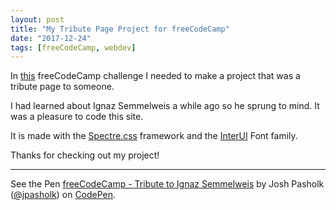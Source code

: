 ```yaml
---
layout: post
title: "My Tribute Page Project for freeCodeCamp"
date: "2017-12-24"
tags: [freeCodeCamp, webdev]
---
```


In [this](https://www.freecodecamp.org/challenges/build-a-tribute-page) freeCodeCamp challenge I needed to make a project that was a tribute page to someone.

<!--more-->

I had learned about Ignaz Semmelweis a while ago so he sprung to mind. It was a pleasure to code this site.

It is made with the [Spectre.css](https://picturepan2.github.io/spectre/) framework and the [InterUI](https://rsms.me/inter/) Font family.

Thanks for checking out my project!

*****

<p data-height="513" data-theme-id="dark" data-slug-hash="BJQpMY" data-default-tab="html,result" data-user="jpasholk" data-embed-version="2" data-pen-title="freeCodeCamp - Tribute to Ignaz Semmelweis" data-preview="true" class="codepen">See the Pen <a href="https://codepen.io/jpasholk/pen/BJQpMY/">freeCodeCamp - Tribute to Ignaz Semmelweis</a> by Josh Pasholk (<a href="https://codepen.io/jpasholk">@jpasholk</a>) on <a href="https://codepen.io">CodePen</a>.</p>
<script async src="https://production-assets.codepen.io/assets/embed/ei.js"></script>
